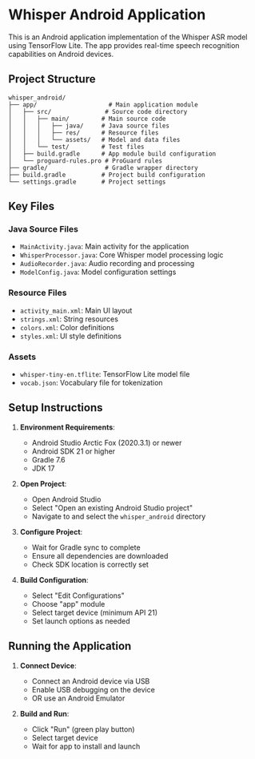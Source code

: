# Whisper Android Application

This is an Android application implementation of the Whisper ASR model using TensorFlow Lite. The app provides real-time speech recognition capabilities on Android devices.

## Project Structure

```
whisper_android/
├── app/                    # Main application module
│   ├── src/               # Source code directory
│   │   ├── main/         # Main source code
│   │   │   ├── java/     # Java source files
│   │   │   ├── res/      # Resource files
│   │   │   └── assets/   # Model and data files
│   │   └── test/         # Test files
│   ├── build.gradle      # App module build configuration
│   └── proguard-rules.pro # ProGuard rules
├── gradle/                # Gradle wrapper directory
├── build.gradle          # Project build configuration
└── settings.gradle       # Project settings
```

## Key Files

### Java Source Files
- `MainActivity.java`: Main activity for the application
- `WhisperProcessor.java`: Core Whisper model processing logic
- `AudioRecorder.java`: Audio recording and processing
- `ModelConfig.java`: Model configuration settings

### Resource Files
- `activity_main.xml`: Main UI layout
- `strings.xml`: String resources
- `colors.xml`: Color definitions
- `styles.xml`: UI style definitions

### Assets
- `whisper-tiny-en.tflite`: TensorFlow Lite model file
- `vocab.json`: Vocabulary file for tokenization

## Setup Instructions

1. **Environment Requirements**:
   - Android Studio Arctic Fox (2020.3.1) or newer
   - Android SDK 21 or higher
   - Gradle 7.6
   - JDK 17

2. **Open Project**:
   - Open Android Studio
   - Select "Open an existing Android Studio project"
   - Navigate to and select the `whisper_android` directory

3. **Configure Project**:
   - Wait for Gradle sync to complete
   - Ensure all dependencies are downloaded
   - Check SDK location is correctly set

4. **Build Configuration**:
   - Select "Edit Configurations"
   - Choose "app" module
   - Select target device (minimum API 21)
   - Set launch options as needed

## Running the Application

1. **Connect Device**:
   - Connect an Android device via USB
   - Enable USB debugging on the device
   - OR use an Android Emulator

2. **Build and Run**:
   - Click "Run" (green play button)
   - Select target device
   - Wait for app to install and launch

